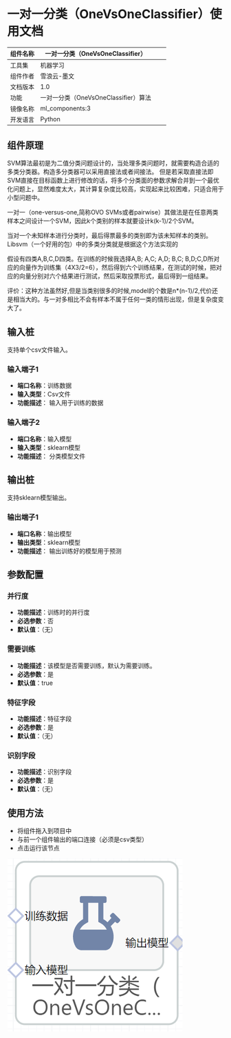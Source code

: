 # 一对一分类（OneVsOneClassifier）使用文档
| 组件名称 |一对一分类（OneVsOneClassifier）|  |  |
| --- | --- | --- | --- |
| 工具集 | 机器学习 |  |  |
| 组件作者 | 雪浪云-墨文 |  |  |
| 文档版本 | 1.0 |  |  |
| 功能 | 一对一分类（OneVsOneClassifier）算法|  |  |
| 镜像名称 | ml_components:3 |  |  |
| 开发语言 | Python |  |  |

## 组件原理
SVM算法最初是为二值分类问题设计的，当处理多类问题时，就需要构造合适的多类分类器。构造多分类器可以采用直接法或者间接法。 但是若采取直接法即SVM直接在目标函数上进行修改的话，将多个分类面的参数求解合并到一个最优化问题上，显然难度太大，其计算复杂度比较高，实现起来比较困难，只适合用于小型问题中。

一对一（one-versus-one,简称OVO SVMs或者pairwise）其做法是在任意两类样本之间设计一个SVM，因此k个类别的样本就要设计k(k-1)/2个SVM。

当对一个未知样本进行分类时，最后得票最多的类别即为该未知样本的类别。Libsvm（一个好用的包）中的多类分类就是根据这个方法实现的

假设有四类A,B,C,D四类。在训练的时候我选择A,B; A,C; A,D; B,C; B,D;C,D所对应的向量作为训练集（4X3/2=6），然后得到六个训练结果，在测试的时候，把对应的向量分别对六个结果进行测试，然后采取投票形式，最后得到一组结果。

评价：这种方法虽然好,但是当类别很多的时候,model的个数是n*(n-1)/2,代价还是相当大的。与一对多相比不会有样本不属于任何一类的情形出现，但是复杂度变大了。

## 输入桩
支持单个csv文件输入。
### 输入端子1

- **端口名称**：训练数据
- **输入类型**：Csv文件
- **功能描述**： 输入用于训练的数据
### 输入端子2

- **端口名称**：输入模型
- **输入类型**：sklearn模型
- **功能描述**： 分类模型文件
## 输出桩
支持sklearn模型输出。
### 输出端子1

- **端口名称**：输出模型
- **输出类型**：sklearn模型
- **功能描述**： 输出训练好的模型用于预测
## 参数配置
### 并行度

- **功能描述**：训练时的并行度
- **必选参数**：否
- **默认值**：（无）
### 需要训练

- **功能描述**：该模型是否需要训练，默认为需要训练。
- **必选参数**：是
- **默认值**：true
### 特征字段

- **功能描述**：特征字段
- **必选参数**：是
- **默认值**：（无）
### 识别字段

- **功能描述**：识别字段
- **必选参数**：是
- **默认值**：（无）
## 使用方法
- 将组件拖入到项目中
- 与前一个组件输出的端口连接（必须是csv类型）
- 点击运行该节点


![](./img/一对一分类1.png)



